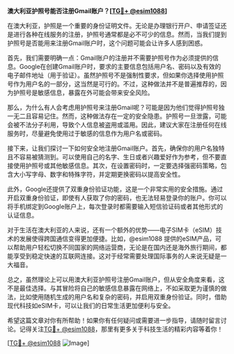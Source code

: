 **澳大利亚护照号能否注册Gmail账户？[[TG💪+ @esim1088](https://t.me/s/esim1088)]**

在澳大利亚，护照是一个重要的身份证明文件。无论是办理银行开户、申请签证还是进行各种在线服务的注册，护照号通常都是必不可少的信息。然而，当我们提到护照号是否能用来注册Gmail账户时，这个问题可能会让许多人感到困惑。

首先，我们需要明确一点：Gmail账户的注册并不需要护照号作为必须提供的信息。Google在创建Gmail账户时，要求的主要信息包括用户名、密码以及有效的电子邮件地址（用于验证）。虽然护照号不是强制性要求，但如果你选择使用护照号作为用户名的一部分，这当然是可行的。不过，这种做法并不是普遍推荐的，因为护照号是敏感信息，暴露在外可能会带来安全风险。

那么，为什么有人会考虑用护照号来注册Gmail呢？可能是因为他们觉得护照号独一无二且容易记住。然而，这种做法存在一定的安全隐患。护照号一旦泄露，可能会被不法分子利用，导致个人信息被盗用或滥用。因此，建议大家在注册任何在线服务时，尽量避免使用过于敏感的信息作为用户名或密码。

接下来，让我们探讨一下如何安全地注册Gmail账户。首先，确保你的用户名独特且不容易被猜测到。可以使用自己的名字、生日或者兴趣爱好作为参考，但不要直接使用护照号或其他敏感信息。其次，在设置密码时，一定要选择强密码策略，包含大小写字母、数字和特殊字符，并定期更换密码以提高安全性。

此外，Google还提供了双重身份验证功能，这是一个非常实用的安全措施。通过开启双重身份验证，即使有人获取了你的密码，也无法轻易登录你的账户。你可以将手机绑定到Google账户上，每次登录时都需要输入短信验证码或者其他形式的认证信息。

对于生活在澳大利亚的人来说，还有一个额外的优势——电子SIM卡（eSIM）技术的发展使得跨国通信变得更加便捷。比如，@esim1088 提供的eSIM产品，可以帮助用户轻松切换不同国家的网络运营商，无论是在国内还是海外旅行期间，都能享受到稳定快速的互联网连接。这对于经常需要处理国际事务的人来说无疑是一大福音。

总之，虽然理论上可以用澳大利亚护照号注册Gmail账户，但从安全角度来看，这不是最佳选择。与其冒险将自己的敏感信息暴露在网络上，不如采取更为谨慎的做法，比如使用随机生成的用户名和复杂的密码，并启用双重身份验证。同时，借助现代科技如eSIM卡，可以让我们的日常生活更加便利与安全。

希望这篇文章对你有所帮助！如果你有任何疑问或需要进一步指导，请随时留言讨论。记得关注[TG💪+ @esim1088](https://t.me/s/esim1088)，那里有更多关于科技生活的精彩内容等着你！

[[TG💪+ @esim1088](https://t.me/s/esim1088) ![Image](https://i.postimg.cc/4NQfJmqS/Snipaste-2025-05-13-00-14-12.png)]